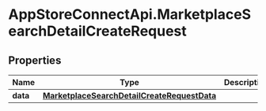 # AppStoreConnectApi.MarketplaceSearchDetailCreateRequest

## Properties

Name | Type | Description | Notes
------------ | ------------- | ------------- | -------------
**data** | [**MarketplaceSearchDetailCreateRequestData**](MarketplaceSearchDetailCreateRequestData.md) |  | 


